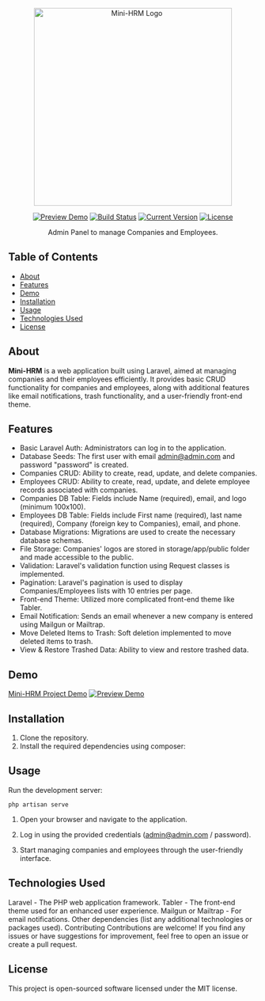 <p align="center"><a href="http://mini-hrm.fida.me/" target="_blank"><img src="https://i.ibb.co/Bc223Pm/hrm-logo-01.png" width="400" alt="Mini-HRM Logo"></a></p>

<p align="center">
<a href="https://mini-hrm.fida.me"><img src="https://img.shields.io/badge/Preview%20Demo-blue" alt="Preview Demo"></a>
<a href="#"><img src="https://github.com/laravel/framework/workflows/tests/badge.svg" alt="Build Status"></a>
<a href="#"><img src="https://img.shields.io/badge/version-v1.0.0_beta-blue" alt="Current Version"></a>
<a href="#"><img src="https://img.shields.io/packagist/l/laravel/framework" alt="License"></a>
</p>

<p align="center">Admin Panel to manage Companies and Employees.</p>

## Table of Contents

- [About](#about)
- [Features](#features)
- [Demo](#demo)
- [Installation](#installation)
- [Usage](#usage)
- [Technologies Used](#technologies-used)
- [License](#license)

## About

<b>Mini-HRM</b> is a web application built using Laravel, aimed at managing companies and their employees efficiently. It provides basic CRUD functionality for companies and employees, along with additional features like email notifications, trash functionality, and a user-friendly front-end theme.

## Features

- Basic Laravel Auth: Administrators can log in to the application.
- Database Seeds: The first user with email admin@admin.com and password "password" is created.
- Companies CRUD: Ability to create, read, update, and delete companies.
- Employees CRUD: Ability to create, read, update, and delete employee records associated with companies.
- Companies DB Table: Fields include Name (required), email, and logo (minimum 100x100).
- Employees DB Table: Fields include First name (required), last name (required), Company (foreign key to Companies), email, and phone.
- Database Migrations: Migrations are used to create the necessary database schemas.
- File Storage: Companies' logos are stored in storage/app/public folder and made accessible to the public.
- Validation: Laravel's validation function using Request classes is implemented.
- Pagination: Laravel's pagination is used to display Companies/Employees lists with 10 entries per page.
- Front-end Theme: Utilized more complicated front-end theme like Tabler.
- Email Notification: Sends an email whenever a new company is entered using Mailgun or Mailtrap.
- Move Deleted Items to Trash: Soft deletion implemented to move deleted items to trash.
- View & Restore Trashed Data: Ability to view and restore trashed data.

## Demo

[Mini-HRM Project Demo](https://mini-hrm.fida.me) <a href="https://mini-hrm.fida.me"><img src="https://img.shields.io/badge/Preview-blue" alt="Preview Demo"></a>

## Installation

1. Clone the repository.
2. Install the required dependencies using composer:

## Usage

Run the development server:

```php artisan serve```

1. Open your browser and navigate to the application.

2. Log in using the provided credentials (admin@admin.com / password).

3. Start managing companies and employees through the user-friendly interface.

## Technologies Used

Laravel - The PHP web application framework.
Tabler - The front-end theme used for an enhanced user experience.
Mailgun or Mailtrap - For email notifications.
Other dependencies (list any additional technologies or packages used).
Contributing
Contributions are welcome! If you find any issues or have suggestions for improvement, feel free to open an issue or create a pull request.

## License

This project is open-sourced software licensed under the MIT license.
